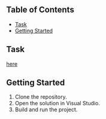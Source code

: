 ## Table of Contents
- [Task](#task)
- [Getting Started](#getting-started)

## Task 
[here](https://github.com/gadiim/HedgehokTest/blob/main/task.txt)

## Getting Started

1. Clone the repository.
2. Open the solution in Visual Studio.
3. Build and run the project.

